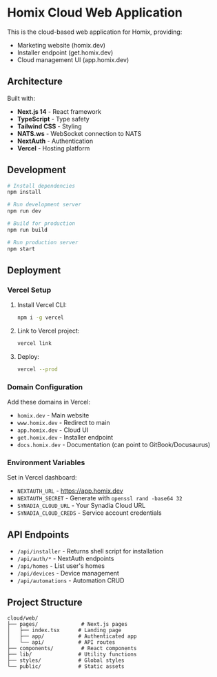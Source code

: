 # Homix Cloud Web Application

This is the cloud-based web application for Homix, providing:
- Marketing website (homix.dev)
- Installer endpoint (get.homix.dev)
- Cloud management UI (app.homix.dev)

## Architecture

Built with:
- **Next.js 14** - React framework
- **TypeScript** - Type safety
- **Tailwind CSS** - Styling
- **NATS.ws** - WebSocket connection to NATS
- **NextAuth** - Authentication
- **Vercel** - Hosting platform

## Development

```bash
# Install dependencies
npm install

# Run development server
npm run dev

# Build for production
npm run build

# Run production server
npm start
```

## Deployment

### Vercel Setup

1. Install Vercel CLI:
   ```bash
   npm i -g vercel
   ```

2. Link to Vercel project:
   ```bash
   vercel link
   ```

3. Deploy:
   ```bash
   vercel --prod
   ```

### Domain Configuration

Add these domains in Vercel:
- `homix.dev` - Main website
- `www.homix.dev` - Redirect to main
- `app.homix.dev` - Cloud UI
- `get.homix.dev` - Installer endpoint
- `docs.homix.dev` - Documentation (can point to GitBook/Docusaurus)

### Environment Variables

Set in Vercel dashboard:
- `NEXTAUTH_URL` - https://app.homix.dev
- `NEXTAUTH_SECRET` - Generate with `openssl rand -base64 32`
- `SYNADIA_CLOUD_URL` - Your Synadia Cloud URL
- `SYNADIA_CLOUD_CREDS` - Service account credentials

## API Endpoints

- `/api/installer` - Returns shell script for installation
- `/api/auth/*` - NextAuth endpoints
- `/api/homes` - List user's homes
- `/api/devices` - Device management
- `/api/automations` - Automation CRUD

## Project Structure

```
cloud/web/
├── pages/              # Next.js pages
│   ├── index.tsx      # Landing page
│   ├── app/           # Authenticated app
│   └── api/           # API routes
├── components/         # React components
├── lib/               # Utility functions
├── styles/            # Global styles
└── public/            # Static assets
```